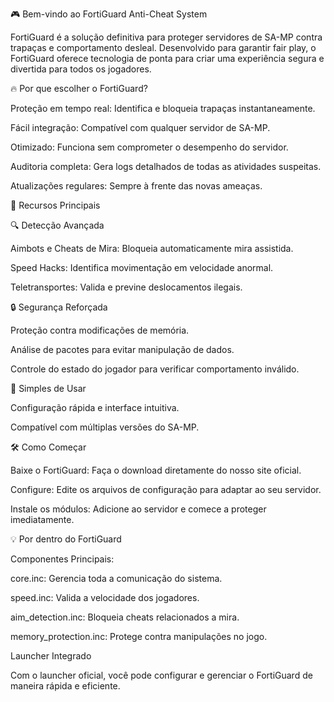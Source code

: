 🎮 Bem-vindo ao FortiGuard Anti-Cheat System

FortiGuard é a solução definitiva para proteger servidores de SA-MP contra trapaças e comportamento desleal. Desenvolvido para garantir fair play, o FortiGuard oferece tecnologia de ponta para criar uma experiência segura e divertida para todos os jogadores.

🔥 Por que escolher o FortiGuard?

Proteção em tempo real: Identifica e bloqueia trapaças instantaneamente.

Fácil integração: Compatível com qualquer servidor de SA-MP.

Otimizado: Funciona sem comprometer o desempenho do servidor.

Auditoria completa: Gera logs detalhados de todas as atividades suspeitas.

Atualizações regulares: Sempre à frente das novas ameaças.

🌟 Recursos Principais

🔍 Detecção Avançada

Aimbots e Cheats de Mira: Bloqueia automaticamente mira assistida.

Speed Hacks: Identifica movimentação em velocidade anormal.

Teletransportes: Valida e previne deslocamentos ilegais.

🔒 Segurança Reforçada

Proteção contra modificações de memória.

Análise de pacotes para evitar manipulação de dados.

Controle do estado do jogador para verificar comportamento inválido.

🚀 Simples de Usar

Configuração rápida e interface intuitiva.

Compatível com múltiplas versões do SA-MP.

🛠️ Como Começar

Baixe o FortiGuard: Faça o download diretamente do nosso site oficial.

Configure: Edite os arquivos de configuração para adaptar ao seu servidor.

Instale os módulos: Adicione ao servidor e comece a proteger imediatamente.

💡 Por dentro do FortiGuard

Componentes Principais:

core.inc: Gerencia toda a comunicação do sistema.

speed.inc: Valida a velocidade dos jogadores.

aim_detection.inc: Bloqueia cheats relacionados a mira.

memory_protection.inc: Protege contra manipulações no jogo.

Launcher Integrado

Com o launcher oficial, você pode configurar e gerenciar o FortiGuard de maneira rápida e eficiente.
